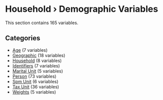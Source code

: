 # Household › Demographic Variables

This section contains 165 variables.

## Categories

- [Age](age/index.md) (7 variables)
- [Geographic](geographic/index.md) (18 variables)
- [Household](household/index.md) (8 variables)
- [Identifiers](identifiers/index.md) (7 variables)
- [Marital Unit](marital_unit/index.md) (5 variables)
- [Person](person/index.md) (73 variables)
- [Spm Unit](spm_unit/index.md) (6 variables)
- [Tax Unit](tax_unit/index.md) (36 variables)
- [Weights](weights/index.md) (5 variables)
